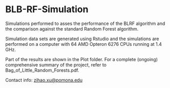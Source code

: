# BLB-RF-Simulation

Simulations performed to asses the performance of the BLRF algorithm and the comparison against the standard Random Forest algorithm.

Simulation data sets are generated using Rstudio and the simulations are performed on a computer with 64 AMD Opteron 6276 CPUs running at 1.4 GHz.

Part of the results are shown in the Plot folder. For a complete (ongoing) comprehensive summary of the project, refer to Bag_of_Little_Random_Forests.pdf.

Contact info: zihao.xu@pomona.edu

